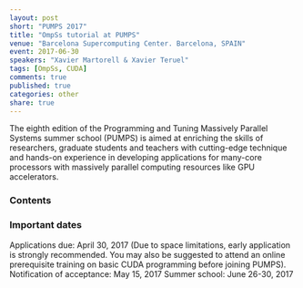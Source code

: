 ```yaml
---
layout: post
short: "PUMPS 2017"
title: "OmpSs tutorial at PUMPS"
venue: "Barcelona Supercomputing Center. Barcelona, SPAIN"
event: 2017-06-30
speakers: "Xavier Martorell & Xavier Teruel"
tags: [OmpSs, CUDA]
comments: true
published: true
categories: other
share: true
---
```


The eighth edition of the Programming and Tuning Massively Parallel Systems
summer school (PUMPS) is aimed at enriching the skills of researchers, graduate
students and teachers with cutting-edge technique and hands-on experience in
developing applications for many-core processors with massively parallel
computing resources like GPU accelerators.


### Contents
 
### Important dates

Applications due: April 30, 2017 (Due to space limitations, early application is strongly recommended. You may also be suggested to attend an online prerequisite training on basic CUDA programming before joining PUMPS).
Notification of acceptance: May 15, 2017
Summer school: June 26-30, 2017
